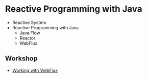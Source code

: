 # Reactive Programming with Java
* Reactive System
* Reactive Programming with Java
  * Java Flow
  * Reactor
  * WebFlux

## Workshop
* [Working with WebFlux](https://github.com/up1/demo-spring-reactive)
